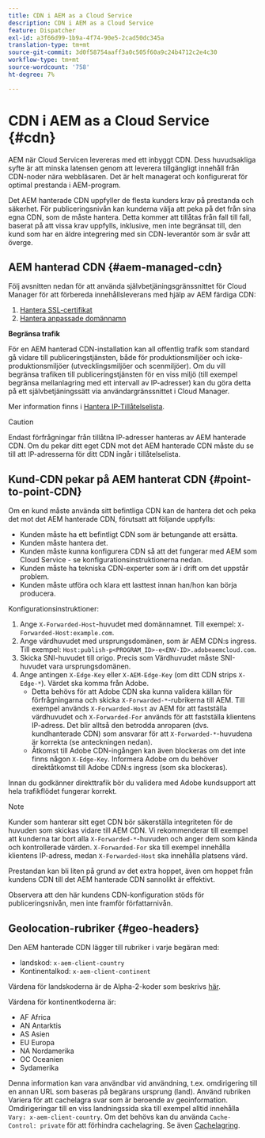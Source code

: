 ```yaml
---
title: CDN i AEM as a Cloud Service
description: CDN i AEM as a Cloud Service
feature: Dispatcher
exl-id: a3f66d99-1b9a-4f74-90e5-2cad50dc345a
translation-type: tm+mt
source-git-commit: 3d0f58754aaff3a0c505f60a9c24b4712c2e4c30
workflow-type: tm+mt
source-wordcount: '758'
ht-degree: 7%

---
```


# CDN i AEM as a Cloud Service {#cdn}

AEM när Cloud Servicen levereras med ett inbyggt CDN. Dess huvudsakliga syfte är att minska latensen genom att leverera tillgängligt innehåll från CDN-noder nära webbläsaren. Det är helt managerat och konfigurerat för optimal prestanda i AEM-program.

Det AEM hanterade CDN uppfyller de flesta kunders krav på prestanda och säkerhet. För publiceringsnivån kan kunderna välja att peka på det från sina egna CDN, som de måste hantera. Detta kommer att tillåtas från fall till fall, baserat på att vissa krav uppfylls, inklusive, men inte begränsat till, den kund som har en äldre integrering med sin CDN-leverantör som är svår att överge.

## AEM hanterad CDN {#aem-managed-cdn}

Följ avsnitten nedan för att använda självbetjäningsgränssnittet för Cloud Manager för att förbereda innehållsleverans med hjälp av AEM färdiga CDN:

1. [Hantera SSL-certifikat](/help/implementing/cloud-manager/managing-ssl-certifications/introduction.md)
1. [Hantera anpassade domännamn](/help/implementing/cloud-manager/custom-domain-names/introduction.md)

**Begränsa trafik**

För en AEM hanterad CDN-installation kan all offentlig trafik som standard gå vidare till publiceringstjänsten, både för produktionsmiljöer och icke-produktionsmiljöer (utvecklingsmiljöer och scenmiljöer). Om du vill begränsa trafiken till publiceringstjänsten för en viss miljö (till exempel begränsa mellanlagring med ett intervall av IP-adresser) kan du göra detta på ett självbetjäningssätt via användargränssnittet i Cloud Manager.

Mer information finns i [Hantera IP-Tillåtelselista](/help/implementing/cloud-manager/ip-allow-lists/introduction.md).

>[!CAUTION]
>
>Endast förfrågningar från tillåtna IP-adresser hanteras av AEM hanterade CDN. Om du pekar ditt eget CDN mot det AEM hanterade CDN måste du se till att IP-adresserna för ditt CDN ingår i tillåtelselista.

## Kund-CDN pekar på AEM hanterat CDN {#point-to-point-CDN}

Om en kund måste använda sitt befintliga CDN kan de hantera det och peka det mot det AEM hanterade CDN, förutsatt att följande uppfylls:

* Kunden måste ha ett befintligt CDN som är betungande att ersätta.
* Kunden måste hantera det.
* Kunden måste kunna konfigurera CDN så att det fungerar med AEM som Cloud Service - se konfigurationsinstruktionerna nedan.
* Kunden måste ha tekniska CDN-experter som är i drift om det uppstår problem.
* Kunden måste utföra och klara ett lasttest innan han/hon kan börja producera.

Konfigurationsinstruktioner:

1. Ange `X-Forwarded-Host`-huvudet med domännamnet. Till exempel: `X-Forwarded-Host:example.com`.
1. Ange värdhuvudet med ursprungsdomänen, som är AEM CDN:s ingress. Till exempel: `Host:publish-p<PROGRAM_ID>-e<ENV-ID>.adobeaemcloud.com`.
1. Skicka SNI-huvudet till origo. Precis som Värdhuvudet måste SNI-huvudet vara ursprungsdomänen.
1. Ange antingen `X-Edge-Key` eller `X-AEM-Edge-Key` (om ditt CDN strips `X-Edge-*`). Värdet ska komma från Adobe.
   * Detta behövs för att Adobe CDN ska kunna validera källan för förfrågningarna och skicka `X-Forwarded-*`-rubrikerna till AEM. Till exempel används `X-Forwarded-Host` av AEM för att fastställa värdhuvudet och `X-Forwarded-For` används för att fastställa klientens IP-adress. Det blir alltså den betrodda anroparen (dvs. kundhanterade CDN) som ansvarar för att `X-Forwarded-*`-huvudena är korrekta (se anteckningen nedan).
   * Åtkomst till Adobe CDN-ingången kan även blockeras om det inte finns någon `X-Edge-Key`. Informera Adobe om du behöver direktåtkomst till Adobe CDN:s ingress (som ska blockeras).

Innan du godkänner direkttrafik bör du validera med Adobe kundsupport att hela trafikflödet fungerar korrekt.

>[!NOTE]
>
>Kunder som hanterar sitt eget CDN bör säkerställa integriteten för de huvuden som skickas vidare till AEM CDN. Vi rekommenderar till exempel att kunderna tar bort alla `X-Forwarded-*`-huvuden och anger dem som kända och kontrollerade värden. `X-Forwarded-For` ska till exempel innehålla klientens IP-adress, medan `X-Forwarded-Host` ska innehålla platsens värd.

Prestandan kan bli liten på grund av det extra hoppet, även om hoppet från kundens CDN till det AEM hanterade CDN sannolikt är effektivt.

Observera att den här kundens CDN-konfiguration stöds för publiceringsnivån, men inte framför författarnivån.

## Geolocation-rubriker {#geo-headers}

Den AEM hanterade CDN lägger till rubriker i varje begäran med:

* landskod: `x-aem-client-country`
* Kontinentalkod: `x-aem-client-continent`

Värdena för landskoderna är de Alpha-2-koder som beskrivs [här](https://en.wikipedia.org/wiki/ISO_3166-1).

Värdena för kontinentkoderna är:

* AF Africa
* AN Antarktis
* AS Asien
* EU Europa
* NA Nordamerika
* OC Oceanien
* Sydamerika

Denna information kan vara användbar vid användning, t.ex. omdirigering till en annan URL som baseras på begärans ursprung (land). Använd rubriken Variera för att cachelagra svar som är beroende av geoinformation. Omdirigeringar till en viss landningssida ska till exempel alltid innehålla `Vary: x-aem-client-country`. Om det behövs kan du använda `Cache-Control: private` för att förhindra cachelagring. Se även [Cachelagring](/help/implementing/dispatcher/caching.md#html-text).
